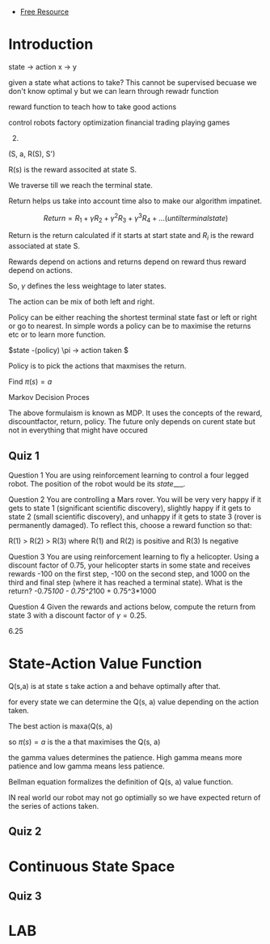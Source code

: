 - [Free Resource](https://github.com/greyhatguy007/Machine-Learning-Specialization-Coursera)

# Introduction

state -> action
x -> y

given a state what actions to take? This cannot be supervised becuase we don't know optimal y but we can learn through rewadr function

reward function to teach how to take good actions

control robots
factory optimization
financial trading
playing games

2. 

(S, a, R(S), S')

R(s) is the reward associted at state S.

We traverse till we reach the terminal state.

Return helps us take into account time also to make our algorithm impatinet.

$$ Return = R_{1} + \gamma R_{2} + \gamma^{2} R_{3} + \gamma^{3} R_{4} + ... (until terminal state) $$ 

Return is the return calculated if it starts at start state and $R_{i}$ is the reward associated at state S. 

Rewards depend on actions and returns depend on reward thus reward depend on actions.


So, $\gamma$ defines the less weightage to later states.

The action can be mix of both left and right.

Policy can be either reaching the shortest terminal state fast or left or right or go to nearest. In simple words a policy can be to maximise the returns etc or to learn more function.

$state -(policy) \pi -> action taken $

Policy is to pick the actions that maxmises the return.

Find $\pi(s) = a$

Markov Decision Proces

The above formulaism is known as MDP. It uses the concepts of the reward, discountfactor, return, policy. 
The future only depends on curent state but not in everything that might have occured
## Quiz 1

Question 1
You are using reinforcement learning to control a four legged robot. The position of the robot would be its _state____.

Question 2
You are controlling a Mars rover. You will be very very happy if it gets to state 1 (significant scientific discovery), slightly happy if it gets to state 2 (small scientific discovery), and unhappy if it gets to state 3 (rover is permanently damaged). To reflect this, choose a reward function so that:

R(1) > R(2) > R(3) where R(1) and R(2) is positive and R(3) Is negative

Question 3
You are using reinforcement learning to fly a helicopter. Using a discount factor of 0.75, your helicopter starts in some state and receives rewards -100 on the first step, -100 on the second step, and 1000 on the third and final step (where it has reached a terminal state). What is the return?
-0.75*100 - 0.75^2*100 + 0.75^3*1000 

Question 4
Given the rewards and actions below, compute the return from state 3 with a discount factor of $\gamma = 0.25$.

6.25





# State-Action Value Function

Q(s,a) is at state s take action a and behave optimally after that.

for every state we can determine the Q(s, a) value depending on the action taken.

The best action is maxa(Q(s, a)

so $\pi(s) = a$ is the a that maximises the Q(s, a)

the gamma values determines the patience. High gamma means more patience and low gamma means less patience.

Bellman equation formalizes the definition of Q(s, a) value function.

IN real world our robot may not go optimially so we have expected return of the series of actions taken.

## Quiz 2

# Continuous State Space

## Quiz 3

# LAB
